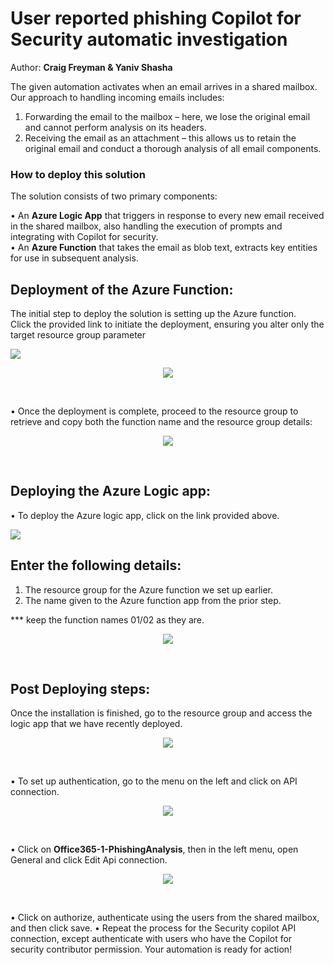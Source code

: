 # User reported phishing Copilot for Security automatic investigation
Author: **Craig Freyman & Yaniv Shasha**<br>


The given automation activates when an email arrives in a shared mailbox. Our approach to handling incoming emails includes:<br>

1.	Forwarding the email to the mailbox – here, we lose the original email and cannot perform analysis on its headers.<br>
2.	Receiving the email as an attachment – this allows us to retain the original email and conduct a thorough analysis of all email components.<br>




### How to deploy this solution

The solution consists of two primary components: <br>

• An **Azure Logic App** that triggers in response to every new email received in the shared mailbox, also handling the execution of prompts and integrating with Copilot for security.<br>
• An **Azure Function** that takes the email as blob text, extracts key entities for use in subsequent analysis. <br>


## Deployment of the Azure Function:

The initial step to deploy the solution is setting up the Azure function.<br>
Click the provided link to initiate the deployment, ensuring you alter only the target resource group parameter<br>

<a href="https://portal.azure.com/#create/Microsoft.Template/uri/https%3A%2F%2Fraw.githubusercontent.com%2FYaniv-Shasha%2FSecurityCopilot%2Fmain%2FSolutions%2FUserreportedphishing%2Fazuredeploy.json" target="_blank">
<img src="https://aka.ms/deploytoazurebutton"/>
</a>

<br>

<p align="center">
<img src="./images/deploy_func.jpg?raw=true"/>
</p>
<br>

• Once the deployment is complete, proceed to the resource group to retrieve and copy both the function name and the resource group details:<br>

<p align="center">
<img src="./images/azure_func_resource_selection.jpg?raw=true"/>
</p>
<br>

## Deploying the Azure Logic app:

• To deploy the Azure logic app, click on the link provided above.

<a href="https://portal.azure.com/#create/Microsoft.Template/uri/https%3A%2F%2Fraw.githubusercontent.com%2FYaniv-Shasha%2FSecurityCopilot%2Fmain%2FSolutions%2FUserreportedphishing%2Flogic_app%2Fazuredeploy.json" target="_blank">
<img src="https://aka.ms/deploytoazurebutton"/>
</a>
<br>

## Enter the following details:
1.	The resource group for the Azure function we set up earlier.<br>
2.	The name given to the Azure function app from the prior step.<br>

*** keep the function names 01/02 as they are.

<p align="center">
<img src="./images/deploy_LAPP.jpg?raw=true"/>
</p>
<br>


## Post Deploying steps:

Once the installation is finished, go to the resource group and access the logic app that we have recently deployed. 
<br>

<p align="center">
<img src="./images/logapp-postdeploying.jpg?raw=true"/>
</p>
<br>

•	To set up authentication, go to the menu on the left and click on API connection. 

<p align="center">
<img src="./images/api_connection.jpg?raw=true"/>
</p>
<br>

•	Click on **Office365-1-PhishingAnalysis**, then in the left menu, open General and click Edit Api connection. <br>

<p align="center">
<img src="./images/api_connection-edit.jpg?raw=true"/>
</p>
<br>

•	Click on authorize, authenticate using the users from the shared mailbox, and then click save.
•	Repeat the process for the Security copilot API connection, except authenticate with users who have the Copilot for security contributor permission.
Your automation is ready for action! 
